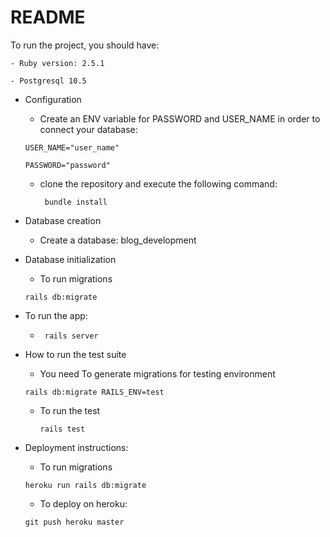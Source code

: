 # README
To run the project, you should have:

    - Ruby version: 2.5.1
    
    - Postgresql 10.5

* Configuration

    - Create an ENV variable for PASSWORD and USER_NAME in order to connect your database:

    `USER_NAME="user_name" `  

    ` PASSWORD="password" `  

    - clone the repository and execute the following command:
    
      ` bundle install`

* Database creation

    - Create a database: blog_development

* Database initialization

    - To run migrations

     ` rails db:migrate  ` 

* To run the app:
   
    - ` rails server`

* How to run the test suite

    - You need To generate migrations for testing environment

     ` rails db:migrate RAILS_ENV=test  ` 

    - To run the test

        ` rails test ` 

* Deployment instructions:

    - To run migrations

     ` heroku run rails db:migrate `

    - To deploy on heroku:

     ` git push heroku master `
